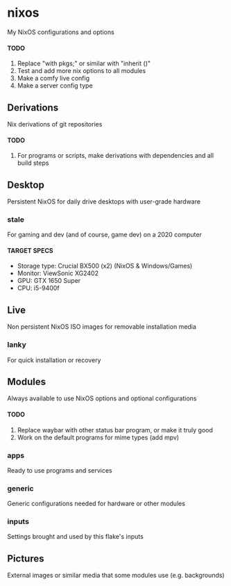 # nixos
My NixOS configurations and options

#### TODO
1. Replace "with pkgs;" or similar with "inherit ()"
2. Test and add more nix options to all modules
3. Make a comfy live config
4. Make a server config type

## Derivations
Nix derivations of git repositories

#### TODO
1. For programs or scripts, make derivations with dependencies and all build steps

## Desktop
Persistent NixOS for daily drive desktops with user-grade hardware

### stale
For gaming and dev (and of course, game dev) on a 2020 computer

#### TARGET SPECS
* Storage type: Crucial BX500 (x2) (NixOS & Windows/Games)
* Monitor: ViewSonic XG2402
* GPU: GTX 1650 Super
* CPU: i5-9400f

## Live
Non persistent NixOS ISO images for removable installation media

### lanky
For quick installation or recovery

## Modules
Always available to use NixOS options and optional configurations

#### TODO
1. Replace waybar with other status bar program, or make it truly good
2. Work on the default programs for mime types (add mpv)

### apps
Ready to use programs and services

### generic
Generic configurations needed for hardware or other modules

### inputs
Settings brought and used by this flake's inputs

## Pictures
External images or similar media that some modules use (e.g. backgrounds)
